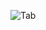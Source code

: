 ![Tab](https://user-images.githubusercontent.com/50171003/128134705-3bddcc45-4799-4ae7-af5d-8d517a729d09.gif)
